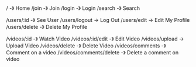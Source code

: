 / -》 Home
/join -》 Join
/login -》 Login
/search -》 Search

/users/:id -》 See User
/users/logout -> Log Out
/users/edit -> Edit My Profile
/users/delete -》 Delete My Profile

/videos/:id -》 Watch Video
/videos/:id/edit -》 Edit Video
/videos/upload -> Upload Video
/videos/delete -》 Delete Video
/videos/comments -》 Comment on a video
/videos/comments/delete -》 Delete a comment on video
